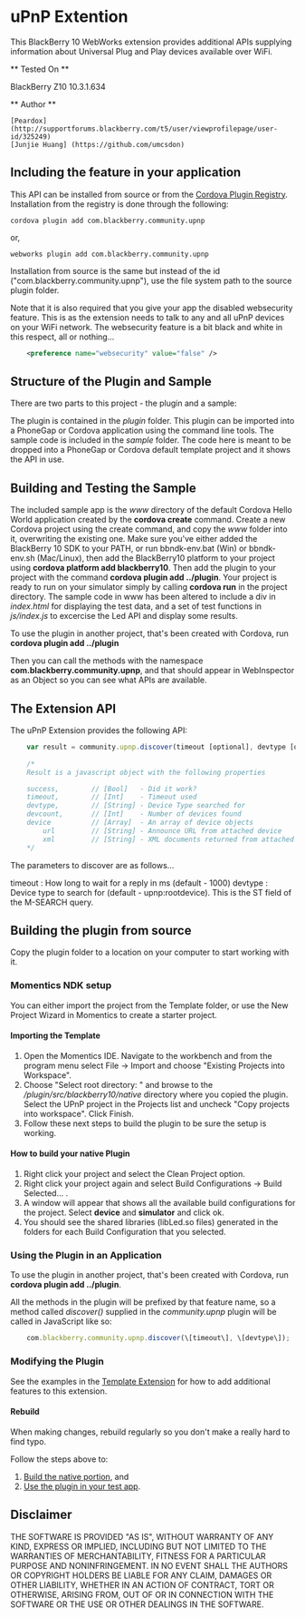 uPnP Extention
==============

This BlackBerry 10 WebWorks extension provides additional APIs supplying information about Universal Plug and Play devices available over WiFi.

** Tested On **

BlackBerry Z10 10.3.1.634

** Author **

	[Peardox] (http://supportforums.blackberry.com/t5/user/viewprofilepage/user-id/325249)
	[Junjie Huang] (https://github.com/umcsdon)

## Including the feature in your application

This API can be installed from source or from the [Cordova Plugin Registry](http://plugins.cordova.io/). Installation from the registry is done through the following:

	cordova plugin add com.blackberry.community.upnp

or,
	
	webworks plugin add com.blackberry.community.upnp

Installation from source is the same but instead of the id ("com.blackberry.community.upnp"), use the file system path to the source plugin folder.

Note that it is also required that you give your app the disabled websecurity feature. This is as the extension needs to talk to any and all uPnP devices on your WiFi network. The websecurity feature is a bit black and white in this respect, all or nothing...

```xml
	<preference name="websecurity" value="false" />
```

## Structure of the Plugin and Sample

There are two parts to this project - the plugin and a sample:

The plugin is contained in the _plugin_ folder. This plugin can be imported into a PhoneGap or Cordova application using the command line tools.
The sample code is included in the _sample_ folder. The code here is meant to be dropped into a PhoneGap or Cordova default template project and it shows the API in use.


## Building and Testing the Sample

The included sample app is the _www_ directory of the default Cordova Hello World application created by the __cordova create__ command. Create a new Cordova project using the create command, and copy the _www_ folder into it, overwriting the existing one. Make sure you've either added the BlackBerry 10 SDK to your PATH, or run bbndk-env.bat (Win) or bbndk-env.sh (Mac/Linux), then add the BlackBerry10 platform to your project using __cordova platform add blackberry10__. Then add the plugin to your project with the command __cordova plugin add ../plugin__. Your project is ready to run on your simulator simply by calling __cordova run__ in the project directory. The sample code in www has been altered to include a div in _index.html_ for displaying the test data, and a set of test functions in _js/index.js_ to excercise the Led API and display some results.

To use the plugin in another project, that's been created with Cordova, run __cordova plugin add ../plugin__

Then you can call the methods with the namespace __com.blackberry.community.upnp__, and that should appear in WebInspector as an Object so you can see what APIs are available.


## The Extension API
The uPnP Extension provides the following API:

```javascript
	var result = community.upnp.discover(timeout [optional], devtype [optional]);
	
	/*
	Result is a javascript object with the following properties

	success,      	// [Bool] 	- Did it work?
	timeout,    	// [Int] 	- Timeout used
	devtype,  		// [String] - Device Type searched for
	devcount,  		// [Int] 	- Number of devices found
	device			// [Array] 	- An array of device objects
		url			// [String]	- Announce URL from attached device
		xml			// [String]	- XML documents returned from attached device
	*/
```

The parameters to discover are as follows...

timeout : How long to wait for a reply in ms (default - 1000)
devtype : Device type to search for (default - upnp:rootdevice). This is the ST field of the M-SEARCH query.

## Building the plugin from source

Copy the plugin folder to a location on your computer to start working with it.

### Momentics NDK setup

You can either import the project from the Template folder, or use the New Project Wizard in Momentics to create a starter project.

#### Importing the Template

1. Open the Momentics IDE. Navigate to the workbench and from the program menu
select File -> Import and choose "Existing Projects into Workspace".
2. Choose "Select root directory: " and browse to the _/plugin/src/blackberry10/native_ directory where you copied the plugin. Select the UPnP project in the Projects list and uncheck "Copy projects into workspace". Click Finish.
3. Follow these next steps to build the plugin to be sure the setup is working.

#### How to build your native Plugin

1. Right click your project and select the Clean Project option.
2. Right click your project again and select Build Configurations -> Build Selected... .
3. A window will appear that shows all the available build configurations
for the project. Select __device__ and __simulator__ and click ok.
4. You should see the shared libraries (libLed.so files) generated in the folders for each Build Configuration that you selected.

### Using the Plugin in an Application

To use the plugin in another project, that's been created with Cordova, run __cordova plugin add ../plugin__.

All the methods in the plugin will be prefixed by that feature name, so a method called _discover()_ supplied in the _community.upnp_ plugin will be called in JavaScript like so:

```javascript
	com.blackberry.community.upnp.discover(\[timeout\], \[devtype\]); 
```

### Modifying the Plugin

See the examples in the [Template Extension](https://github.com/blackberry/WebWorks-Community-APIs/blob/master/BB10-Cordova/Template) for how to add additional features to this extension.

#### Rebuild 
When making changes, rebuild regularly so you don't make a really hard to find typo.

Follow the steps above to:
1. [Build the native portion](#how-to-build-your-native-plugin), and
2. [Use the plugin in your test app](#using-the-plugin-in-an-application).

## Disclaimer

THE SOFTWARE IS PROVIDED "AS IS", WITHOUT WARRANTY OF ANY KIND, EXPRESS OR IMPLIED, INCLUDING BUT NOT LIMITED TO THE WARRANTIES OF MERCHANTABILITY, FITNESS FOR A PARTICULAR PURPOSE AND NONINFRINGEMENT. IN NO EVENT SHALL THE AUTHORS OR COPYRIGHT HOLDERS BE LIABLE FOR ANY CLAIM, DAMAGES OR OTHER LIABILITY, WHETHER IN AN ACTION OF CONTRACT, TORT OR OTHERWISE, ARISING FROM, OUT OF OR IN CONNECTION WITH THE SOFTWARE OR THE USE OR OTHER DEALINGS IN THE SOFTWARE.
